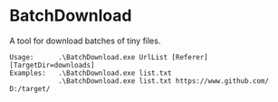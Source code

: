 # BatchDownload

A tool for download batches of tiny files.

    Usage:      .\BatchDownload.exe UrlList [Referer] [TargetDir=downloads]
    Examples:   .\BatchDownload.exe list.txt
                .\BatchDownload.exe list.txt https://www.github.com/ D:/target/

